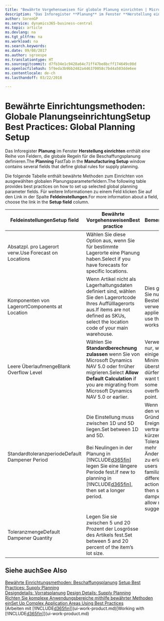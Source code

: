```yaml
---
title: "Bewährte Vorgehensweisen für globale Planung einrichten | Microsoft Docs"
description: "Das Inforegister **Planung** im Fenster **Herstellung einrichten** enthält eine Reihe von Feldern, die globale Regeln für die Beschaffungsplanung definieren."
author: SorenGP
ms.service: dynamics365-business-central
ms.topic: article
ms.devlang: na
ms.tgt_pltfrm: na
ms.workload: na
ms.search.keywords: 
ms.date: 09/08/2017
ms.author: sgroespe
ms.translationtype: HT
ms.sourcegitcommit: d7fb34e1c9428a64c71ff47be8bcff174649c00d
ms.openlocfilehash: 5f9eda3b9bb2482a446370058c7bd4a503dde6ee
ms.contentlocale: de-ch
ms.lasthandoff: 03/22/2018

---
```

# <a name="setup-best-practices-global-planning-setup"></a><span data-ttu-id="77e4d-103">Bewährte Einrichtungsmethoden: Globale Planungseinrichtung</span><span class="sxs-lookup"><span data-stu-id="77e4d-103">Setup Best Practices: Global Planning Setup</span></span>
<span data-ttu-id="77e4d-104">Das Inforegister **Planung** im Fenster **Herstellung einrichten** enthält eine Reihe von Feldern, die globale Regeln für die Beschaffungsplanung definieren.</span><span class="sxs-lookup"><span data-stu-id="77e4d-104">The **Planning** FastTab in the **Manufacturing Setup** window contains several fields that define global rules for supply planning.</span></span>  

 <span data-ttu-id="77e4d-105">Die folgende Tabelle enthält bewährte Methoden zum Einrichten von ausgewählten globalen Planungsparameterfeldern.</span><span class="sxs-lookup"><span data-stu-id="77e4d-105">The following table provides best practices on how to set up selected global planning parameter fields.</span></span> <span data-ttu-id="77e4d-106">Für weitere Informationen zu einem Feld klicken Sie auf den Link in der Spalte **Feldeinstellungen**.</span><span class="sxs-lookup"><span data-stu-id="77e4d-106">For more information about a field, choose the link in the **Setup field** column.</span></span>  

|<span data-ttu-id="77e4d-107">Feldeinstellungen</span><span class="sxs-lookup"><span data-stu-id="77e4d-107">Setup field</span></span>|<span data-ttu-id="77e4d-108">Bewährte Vorgehensweisen</span><span class="sxs-lookup"><span data-stu-id="77e4d-108">Best practice</span></span>|<span data-ttu-id="77e4d-109">Bemerkung</span><span class="sxs-lookup"><span data-stu-id="77e4d-109">Comment</span></span>|  
|-----------------|-------------------|-------------|  
|<span data-ttu-id="77e4d-110">Absatzpl. pro Lagerort verw.</span><span class="sxs-lookup"><span data-stu-id="77e4d-110">Use Forecast on Locations</span></span>|<span data-ttu-id="77e4d-111">Wählen Sie diese Option aus, wenn Sie für bestimmte Lagerorte eine Planung haben.</span><span class="sxs-lookup"><span data-stu-id="77e4d-111">Select if you have forecasts for specific locations.</span></span>||  
|<span data-ttu-id="77e4d-112">Komponenten von Lagerort</span><span class="sxs-lookup"><span data-stu-id="77e4d-112">Components at Location</span></span>|<span data-ttu-id="77e4d-113">Wenn Artikel nicht als Lagerhaltungsdaten definiert sind, wählen Sie den Lagerortcode Ihres Auffülllagerorts aus.</span><span class="sxs-lookup"><span data-stu-id="77e4d-113">If items are not defined as SKUs, select the location code of your main warehouse.</span></span>|<span data-ttu-id="77e4d-114">Dies gilt auch, wenn Sie nur den Bestellvorschlag verwenden.</span><span class="sxs-lookup"><span data-stu-id="77e4d-114">This also applies if you only use the requisition worksheet.</span></span>|  
|<span data-ttu-id="77e4d-115">Leere Überlaufmenge</span><span class="sxs-lookup"><span data-stu-id="77e4d-115">Blank Overflow Level</span></span>|<span data-ttu-id="77e4d-116">Wählen Sie **Standardberechnung zulassen** wenn Sie von Microsoft Dynamics NAV 5.0 oder frrüher migrieren.</span><span class="sxs-lookup"><span data-stu-id="77e4d-116">Select **Allow Default Calculation** if you are migrating from Microsoft Dynamics NAV 5.0 or earlier.</span></span>|<span data-ttu-id="77e4d-117">Verwenden Sie dies nur, wenn alle oder einige Artikel den Minimalbestand übersteigen dürfen.</span><span class="sxs-lookup"><span data-stu-id="77e4d-117">Use only if you want to allow all or some of your items to overflow the reorder point.</span></span>|  
|<span data-ttu-id="77e4d-118">Standardtoleranzperiode</span><span class="sxs-lookup"><span data-stu-id="77e4d-118">Default Dampener Period</span></span>|<span data-ttu-id="77e4d-119">Die Einstellung muss zwischen 1D und 5D liegen.</span><span class="sxs-lookup"><span data-stu-id="77e4d-119">Set between 1D and 5D.</span></span><br /><br /> <span data-ttu-id="77e4d-120">Bei Neulingen in der Planung in [!INCLUDE[d365fin](includes/d365fin_md.md)] legen Sie eine längere Periode fest.</span><span class="sxs-lookup"><span data-stu-id="77e4d-120">If new to planning in [!INCLUDE[d365fin](includes/d365fin_md.md)], then set a longer period.</span></span>|<span data-ttu-id="77e4d-121">Wenn Benutzer mit den verschiedenen Gründen für Ereignismeldungen vertraut sind, dann kürzen Sie die Toleranzperiode, um mehr Änderungsvorschläge zu erlauben.</span><span class="sxs-lookup"><span data-stu-id="77e4d-121">When users are more familiar with the different reasons for action messages, then shorten the dampener period to allow more change suggestions.</span></span>|  
|<span data-ttu-id="77e4d-122">Toleranzmenge</span><span class="sxs-lookup"><span data-stu-id="77e4d-122">Default Dampener Quantity</span></span>|<span data-ttu-id="77e4d-123">Legen Sie sie zwischen 5 und 20 Prozent der Losgrösse des Artikels fest.</span><span class="sxs-lookup"><span data-stu-id="77e4d-123">Set between 5 and 20 percent of the item’s lot size.</span></span>||  

## <a name="see-also"></a><span data-ttu-id="77e4d-124">Siehe auch</span><span class="sxs-lookup"><span data-stu-id="77e4d-124">See Also</span></span>  
 <span data-ttu-id="77e4d-125">[Bewährte Einrichtungsmethoden: Beschaffungsplanung](setup-best-practices-supply-planning.md) </span><span class="sxs-lookup"><span data-stu-id="77e4d-125">[Setup Best Practices: Supply Planning](setup-best-practices-supply-planning.md) </span></span>  
 <span data-ttu-id="77e4d-126">[Designdetails: Vorratsplanung](design-details-supply-planning.md) </span><span class="sxs-lookup"><span data-stu-id="77e4d-126">[Design Details: Supply Planning](design-details-supply-planning.md) </span></span>  
 [<span data-ttu-id="77e4d-127">Richten Sie komplexe Anwendungsbereiche mithilfe bewährter Methoden ein</span><span class="sxs-lookup"><span data-stu-id="77e4d-127">Set Up Complex Application Areas Using Best Practices</span></span>](set-up-complex-application-areas-using-best-practices.md)  
 <span data-ttu-id="77e4d-128">[Arbeiten mit [!INCLUDE[d365fin](includes/d365fin_md.md)]](ui-work-product.md)</span><span class="sxs-lookup"><span data-stu-id="77e4d-128">[Working with [!INCLUDE[d365fin](includes/d365fin_md.md)]](ui-work-product.md)</span></span>


